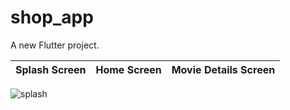 # shop_app

A new Flutter project.

|  Splash Screen         |   Home Screen             |  Movie Details Screen              
------------------------:|:-------------------------:|:-------------------------:
![splash](https://user-images.githubusercontent.com/76426940/230227977-bf05b552-b674-4782-b2c5-9cca9c522ba5.jpeg)
